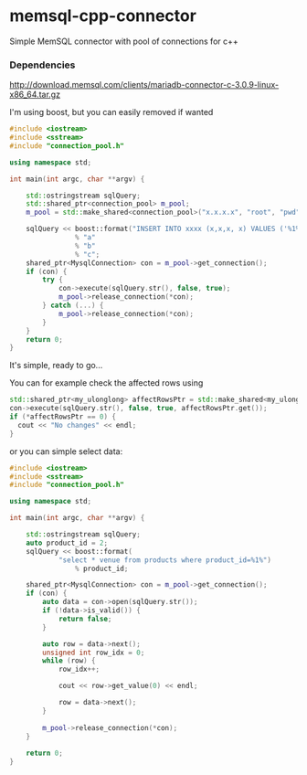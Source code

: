 # memsql-cpp-connector
Simple MemSQL connector with pool of connections for c++

### Dependencies

http://download.memsql.com/clients/mariadb-connector-c-3.0.9-linux-x86_64.tar.gz

I'm using boost, but you can easily removed if wanted


```c++
#include <iostream>
#include <sstream>
#include "connection_pool.h"

using namespace std;

int main(int argc, char **argv) {

    std::ostringstream sqlQuery;
    std::shared_ptr<connection_pool> m_pool;
    m_pool = std::make_shared<connection_pool>("x.x.x.x", "root", "pwd", "database", 3306, 1, false);

    sqlQuery << boost::format("INSERT INTO xxxx (x,x,x, x) VALUES ('%1%', '%2%', '%3%', '%4%')")
                % "a"
                % "b"
                % "c";
    shared_ptr<MysqlConnection> con = m_pool->get_connection();
    if (con) {
        try {
            con->execute(sqlQuery.str(), false, true);
            m_pool->release_connection(*con);
        } catch (...) {
            m_pool->release_connection(*con);
        }
    }
    return 0;
}
```

It's simple, ready to go...

You can for example check the affected rows using 

```c++
std::shared_ptr<my_ulonglong> affectRowsPtr = std::make_shared<my_ulonglong>();
con->execute(sqlQuery.str(), false, true, affectRowsPtr.get());
if (*affectRowsPtr == 0) {
  cout << "No changes" << endl;
}
```

or you can simple select data:

```c++
#include <iostream>
#include <sstream>
#include "connection_pool.h"

using namespace std;

int main(int argc, char **argv) {

    std::ostringstream sqlQuery;
    auto product_id = 2;
    sqlQuery << boost::format(
            "select * venue from products where product_id=%1%")
                % product_id;

    shared_ptr<MysqlConnection> con = m_pool->get_connection();
    if (con) {
        auto data = con->open(sqlQuery.str());
        if (!data->is_valid()) {
            return false;
        }

        auto row = data->next();
        unsigned int row_idx = 0;
        while (row) {
            row_idx++;

            cout << row->get_value(0) << endl;

            row = data->next();
        }
        
        m_pool->release_connection(*con);
    }
    
    return 0;
}    
```
